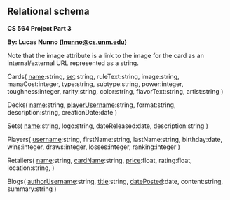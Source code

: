 ## Relational schema
<strong>CS 564 Project Part 3</strong>

<strong>By: Lucas Nunno (lnunno@cs.unm.edu)</strong>

Note that the image attribute is a link to the image for the card as an internal/external URL represented as a string.

Cards(
	<u>name</u>:string,
	<u>set</u>:string,
	ruleText:string,
	image:string,
	manaCost:integer,
	type:string,
	subtype:string,
	power:integer,
	toughness:integer,
	rarity:string,
	color:string,
	flavorText:string,
	artist:string
)

Decks(
	<u>name</u>:string,
	<u>playerUsername</u>:string,
	format:string,
	description:string,
	creationDate:date
)

Sets(
	<u>name</u>:string,
	logo:string,
	dateReleased:date,
	description:string
)

Players(
	<u>username</u>:string,
	firstName:string,
	lastName:string,
	birthday:date,
	wins:integer,
	draws:integer,
	losses:integer,
	ranking:integer
)

Retailers(
	<u>name</u>:string,
	<u>cardName</u>:string,
	<u>price</u>:float,
	rating:float,
	location:string,
)

Blogs(
	<u>authorUsername</u>:string,
	<u>title</u>:string,
	<u>datePosted</u>:date,
	content:string,
	summary:string
)
